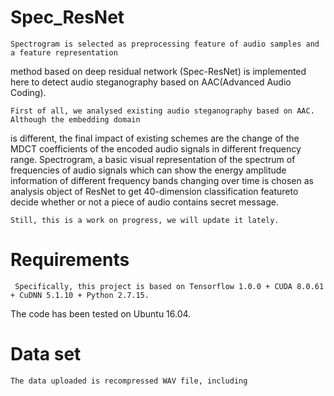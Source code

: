 # Spec_ResNet
    Spectrogram is selected as preprocessing feature of audio samples and a feature representation 
method based on deep residual network (Spec-ResNet) is implemented here to detect audio steganography
based on AAC(Advanced Audio Coding).
    
    First of all, we analysed existing audio steganography based on AAC. Although the embedding domain
is different, the final impact of existing schemes are the change of the MDCT coefficients of the encoded
audio signals in different frequency range. Spectrogram, a basic visual representation of the spectrum of
frequencies of audio signals which can show the energy amplitude information of different frequency bands
changing over time is chosen as analysis object of ResNet to get 40-dimension classification featureto 
decide whether or not a piece of audio contains secret message.
    
    Still, this is a work on progress, we will update it lately.

# Requirements
     Specifically, this project is based on Tensorflow 1.0.0 + CUDA 8.0.61 + CuDNN 5.1.10 + Python 2.7.15.
The code has been tested on Ubuntu 16.04.
     
# Data set
    The data uploaded is recompressed WAV file, including 
